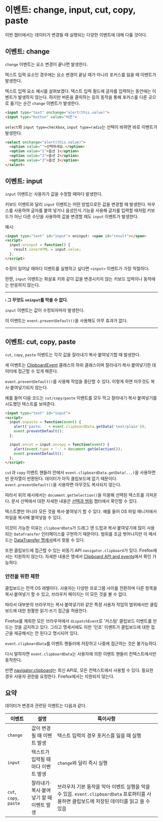 # 이벤트: change, input, cut, copy, paste
이번 챕터에서는 데이터가 변경될 때 실행되는 다양한 이벤트에 대해 다룰 것이다.

## 이벤트: change
`change` 이벤트는 요소 변경이 끝나면 발생한다.

텍스트 입력 요소인 경우에는 요소 변경이 끝날 때가 아니라 포커스를 잃을 때 이벤트가 발생한다.

텍스트 입력 요소 예시를 살펴보겠다. 텍스트 입력 필드에 글자를 입력하는 동안에는 이벤트가 발생하지 않는다. 하지만 버튼을 클릭하는 등의 동작을 통해 포커스를 다른 곳으로 옮기는 순간 `change` 이벤트가 발생한다.
```html
<input type="text" onchange="alert(this.value)">
<input type="button" value="버튼">
```
`select`와 `input type=checkbox`, `input type=radio`는 선택이 바뀌면 바로 이벤트가 발생한다. 
```html
<select onchange="alert(this.value)">
  <option value="">선택하세요.</option>
  <option value="1">옵션 1</option>
  <option value="2">옵션 2</option>
  <option value="3">옵션 3</option>
</select>
```

## 이벤트: input
`input` 이벤트는 사용자가 값을 수정할 때마다 발생한다.

키보드 이벤트와 달리 `input` 이벤트는 어떤 방법으로든 값을 변경할 때 발생한다. 마우스를 사용하여 글자를 붙여 넣거나 음성인식 기능을 사용해 글자를 입력할 때처럼 키보드가 아닌 다른 수단을 사용하여 값을 변경할 때도 `input` 이벤트가 발생한다.

예시:
```html
<input type="text" id="input"> oninput: <span id="result"></span>
<script>
  input.oninput = function() {
    result.innerHTML = input.value;
  };
</script>
```
수정이 일어날 때마다 이벤트를 실행하고 싶다면 `<input>` 이벤트가 가장 적절하다.

한편, `input` 이벤트는 화살표 키와 같이 값을 변경시키지 않는 키보드 입력이나 동작에는 반응하지 않는다.

---
:information_source: **그 무엇도 `oninput`를 막을 수 없다.**

`input` 이벤트는 값이 수정되자마자 발생한다.

이 이벤트는 `event.preventDefault()`을 사용해도 아무 효과가 없다.

---

## 이벤트: cut, copy, paste
`cut`, `copy`, `paste` 이벤트는 각각 값을 잘라내기·복사·붙여넣기할 때 발생한다.

세 이벤트는 [ClipboardEvent](https://www.w3.org/TR/clipboard-apis/#clipboard-event-interfaces) 클래스의 하위 클래스이며 잘라내기·복사·붙여넣기한 데이터에 접근할 수 있게 해준다.

`event.preventDefault()`를 사용해 작업을 중단할 수 있다. 이렇게 하면 아무것도 복사·붙여넣기되지 않는다.

예를 들어 다음 코드는 `cut/copy/paste` 이벤트를 모두 막고 잘라내기·복사·붙여넣기를 시도했던 텍스트를 보여준다.
```html
<input type="text" id="input">
<script>
  input.onpaste = function(event) {
    alert('paste: ' + event.clipboardData.getData('text/plain'));
    event.preventDefault();
  };

  input.oncut = input.oncopy = function(event) {
    alert(event.type + '-' + document.getSelection());
    event.preventDefault();
  };
</script>
```
`cut`과 `copy` 이벤트 핸들러 안에서 `event.clipboardData.getData(...)`을 사용하면 빈 문자열이 반환된다. 데이터가 아직 클립보드에 없기 때문이다. `event.preventDefault()`을 사용하면 아무것도 복사되지 않는다.

따라서 위의 예시에서는 `document.getSelection()`을 이용해 선택된 텍스트를 가져온다. 문서 선택에서 대한 자세한 내용은 [선택과 범위](https://javascript.info/selection-range) 챕터에서 확인할 수 있다.

텍스트뿐만 아니라 모든 것을 복사·붙여넣기 할 수 있다. 예를 들어 OS 파일 매니저에서 파일을 복사해 붙여넣을 수 있다.

이것이 가능한 이유는 `clipboardData`가 드래그 앤 드랍과 복사·붙여넣기에 많이 사용되는 `DataTransfer` 인터페이스를 구현하기 때문이다. 범위를 조금 벗어나지만 이 메서드는 [DataTransfer 명세서](https://html.spec.whatwg.org/multipage/dnd.html#the-datatransfer-interface)에서 찾을 수 있다.

또한 클립보드에 접근할 수 있는 비동기 API `navigator.clipboard`가 있다. Firefox에서는 지원하지 않는다. 자세한 내용은 명세서 [Clipboard API and events](https://www.w3.org/TR/clipboard-apis/)에서 확인 가능하다.

### 안전을 위한 제한
클립보드는 전역 OS 레벨이다. 사용자는 다양한 프로그램 사이를 전환하며 다른 항목을 복사·붙여넣기 할 수 있고, 브라우저 페이지는 이 모든 것을 볼 수 없다.

따라서 대부분의 브라우저는 복사·붙여넣기와 같은 특정 사용자 작업의 범위에서만 클립보드에 대한 원활한 읽기·쓰기 접근을 허용한다.

Firefox를 제외한 모든 브라우저에서 `dispatchEvent`로 '커스텀' 클립보드 이벤트를 만드는 것을 금지하고 있다. 그리고 명세서에도 이런 '인조' 이벤트가 클립보드에 대한 접근을 제공해서는 안 된다고 명시되어 있다.

`event.clipboardData`를 이벤트 핸들러에 저장하고 나중에 접근하는 것은 불가능하다.

다시 말하자면 `event.clipboardData`는 사용자에 의한 이벤트 핸들러 컨텍스트에서만 동작한다.

반면 [navigator.clipboard](https://www.w3.org/TR/clipboard-apis/#h-navigator-clipboard)는 최신 API로, 모든 컨텍스트에서 사용할 수 있다. 필요한 경우 사용자 권한을 요청한다. Firefox에서는 지원되지 않는다.

## 요약
데이터가 변경과 관련된 이벤트는 다음과 같다.

| 이벤트 | 설명 | 특이사항 |
|---------|----------|-------------|
| `change` | 값이 변경될 때 이벤트 발생 | 텍스트 입력의 경우 포커스를 잃을 때 실행 |
| `input` | 텍스트가 입력될 때마다 이벤트 발생 | `change`와 달리 즉시 실행 |
| `cut`, `copy`, `paste` | 잘라내기·복사·붙여넣기 할 때 이벤트 발생 | 브라우저 기본 동작을 막아 이벤트 실행을 막을 수 있음. `event.clipboardData` 프로퍼티를 사용하면 클립보드에 저장된 데이터를 읽고 쓸 수 있음 |
